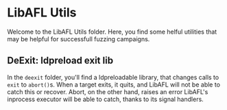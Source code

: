 # LibAFL Utils

Welcome to the LibAFL Utils folder.
Here, you find some helful utilities that may be helpful for successfull fuzzing campaigns.

## DeExit: ldpreload exit lib

In the `deexit` folder, you'll find a ldpreloadable library, that changes calls to `exit` to `abort()`s.
When a target exits, it quits, and LibAFL will not be able to catch this or recover.
Abort, on the other hand, raises an error LibAFL's inprocess executor will be able to catch, thanks to its signal handlers.

